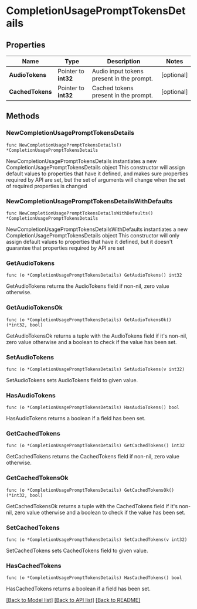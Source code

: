 # CompletionUsagePromptTokensDetails

## Properties

Name | Type | Description | Notes
------------ | ------------- | ------------- | -------------
**AudioTokens** | Pointer to **int32** | Audio input tokens present in the prompt. | [optional] 
**CachedTokens** | Pointer to **int32** | Cached tokens present in the prompt. | [optional] 

## Methods

### NewCompletionUsagePromptTokensDetails

`func NewCompletionUsagePromptTokensDetails() *CompletionUsagePromptTokensDetails`

NewCompletionUsagePromptTokensDetails instantiates a new CompletionUsagePromptTokensDetails object
This constructor will assign default values to properties that have it defined,
and makes sure properties required by API are set, but the set of arguments
will change when the set of required properties is changed

### NewCompletionUsagePromptTokensDetailsWithDefaults

`func NewCompletionUsagePromptTokensDetailsWithDefaults() *CompletionUsagePromptTokensDetails`

NewCompletionUsagePromptTokensDetailsWithDefaults instantiates a new CompletionUsagePromptTokensDetails object
This constructor will only assign default values to properties that have it defined,
but it doesn't guarantee that properties required by API are set

### GetAudioTokens

`func (o *CompletionUsagePromptTokensDetails) GetAudioTokens() int32`

GetAudioTokens returns the AudioTokens field if non-nil, zero value otherwise.

### GetAudioTokensOk

`func (o *CompletionUsagePromptTokensDetails) GetAudioTokensOk() (*int32, bool)`

GetAudioTokensOk returns a tuple with the AudioTokens field if it's non-nil, zero value otherwise
and a boolean to check if the value has been set.

### SetAudioTokens

`func (o *CompletionUsagePromptTokensDetails) SetAudioTokens(v int32)`

SetAudioTokens sets AudioTokens field to given value.

### HasAudioTokens

`func (o *CompletionUsagePromptTokensDetails) HasAudioTokens() bool`

HasAudioTokens returns a boolean if a field has been set.

### GetCachedTokens

`func (o *CompletionUsagePromptTokensDetails) GetCachedTokens() int32`

GetCachedTokens returns the CachedTokens field if non-nil, zero value otherwise.

### GetCachedTokensOk

`func (o *CompletionUsagePromptTokensDetails) GetCachedTokensOk() (*int32, bool)`

GetCachedTokensOk returns a tuple with the CachedTokens field if it's non-nil, zero value otherwise
and a boolean to check if the value has been set.

### SetCachedTokens

`func (o *CompletionUsagePromptTokensDetails) SetCachedTokens(v int32)`

SetCachedTokens sets CachedTokens field to given value.

### HasCachedTokens

`func (o *CompletionUsagePromptTokensDetails) HasCachedTokens() bool`

HasCachedTokens returns a boolean if a field has been set.


[[Back to Model list]](../README.md#documentation-for-models) [[Back to API list]](../README.md#documentation-for-api-endpoints) [[Back to README]](../README.md)


